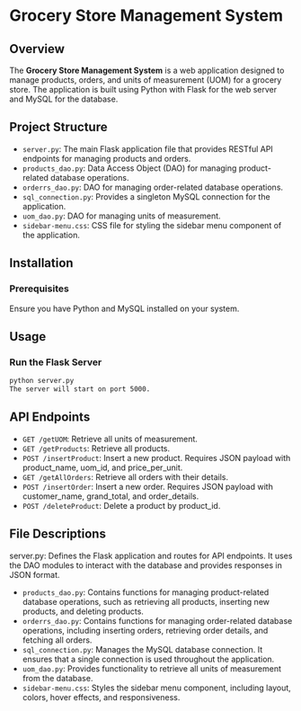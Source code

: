 # Grocery Store Management System

## Overview

The **Grocery Store Management System** is a web application designed to manage products, orders, and units of measurement (UOM) for a grocery store. The application is built using Python with Flask for the web server and MySQL for the database.

## Project Structure

- `server.py`: The main Flask application file that provides RESTful API endpoints for managing products and orders.
- `products_dao.py`: Data Access Object (DAO) for managing product-related database operations.
- `orderrs_dao.py`: DAO for managing order-related database operations.
- `sql_connection.py`: Provides a singleton MySQL connection for the application.
- `uom_dao.py`: DAO for managing units of measurement.
- `sidebar-menu.css`: CSS file for styling the sidebar menu component of the application.

## Installation

### Prerequisites

Ensure you have Python and MySQL installed on your system.


## Usage

### Run the Flask Server

```bash
python server.py
The server will start on port 5000.
```

## API Endpoints

- `GET /getUOM`: Retrieve all units of measurement.
- `GET /getProducts`: Retrieve all products.
- `POST /insertProduct`: Insert a new product. Requires JSON payload with product_name, uom_id, and 
   price_per_unit.
- `GET /getAllOrders`: Retrieve all orders with their details.
- `POST /insertOrder`: Insert a new order. Requires JSON payload with customer_name, grand_total, and 
   order_details.
- `POST /deleteProduct`: Delete a product by product_id.

## File Descriptions

server.py: Defines the Flask application and routes for API endpoints. It uses the DAO modules to interact with the database and provides responses in JSON format.

- `products_dao.py`: Contains functions for managing product-related database operations, such as retrieving all products, inserting new products, and deleting products.
- `orderrs_dao.py`: Contains functions for managing order-related database operations, including inserting orders, retrieving order details, and fetching all orders.
- `sql_connection.py`: Manages the MySQL database connection. It ensures that a single connection is used throughout the application.
- `uom_dao.py`: Provides functionality to retrieve all units of measurement from the database.
- `sidebar-menu.css`: Styles the sidebar menu component, including layout, colors, hover effects, and responsiveness.
